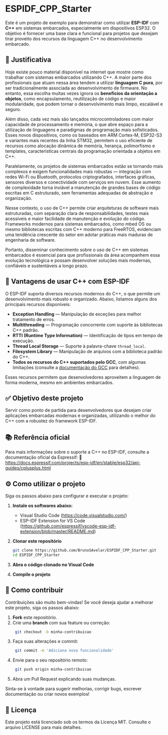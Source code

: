 # ESPIDF_CPP_Starter
Este é um projeto de exemplo para demonstrar como utilizar **ESP-IDF** com **C++** em sistemas embarcados, especialmente em dispositivos ESP32. O objetivo é fornecer uma base clara e funcional para projetos que desejam tirar proveito dos recursos da linguagem C++ no desenvolvimento embarcado.

## 🧭 Justificativa

Hoje existe pouco material disponível na internet que mostre como trabalhar com sistemas embarcados utilizando C++. A maior parte dos profissionais que atuam nessa área tendem a utilizar **linguagem C pura**, por ser tradicionalmente associada ao desenvolvimento de firmware. No entanto, essa escolha muitas vezes ignora os **benefícios da orientação a objetos**, como encapsulamento, reutilização de código e maior modularidade, que podem tornar o desenvolvimento mais limpo, escalável e seguro.

Além disso, cada vez mais são lançados microcontroladores com maior capacidade de processamento e memória, o que abre espaço para a utilização de linguagens e paradigmas de programação mais sofisticados. Esses novos dispositivos, como os baseados em ARM Cortex-M, ESP32-S3 e variantes mais recentes da linha STM32, permitem o uso eficiente de recursos como alocação dinâmica de memória, herança, polimorfismo e templates, características centrais da programação orientada a objetos em C++.

Paralelamente, os projetos de sistemas embarcados estão se tornando mais complexos e exigem funcionalidades mais robustas — integração com redes Wi-Fi ou Bluetooth, protocolos criptografados, interfaces gráficas, sensores diversos e conectividade com serviços em nuvem. Esse aumento de complexidade torna inviável a manutenção de grandes bases de código escritas em C estruturado, sem ferramentas adequadas de abstração e organização.

Nesse contexto, o uso de C++ permite criar arquiteturas de software mais estruturadas, com separação clara de responsabilidades, testes mais acessíveis e maior facilidade de manutenção e evolução do código. Frameworks modernos para sistemas embarcados, como mbed OS ou mesmo bibliotecas escritas com C++ moderno para FreeRTOS, evidenciam uma tendência crescente do setor em adotar práticas mais maduras de engenharia de software.

Portanto, disseminar conhecimento sobre o uso de C++ em sistemas embarcados é essencial para que profissionais da área acompanhem essa evolução tecnológica e possam desenvolver soluções mais modernas, confiáveis e sustentáveis a longo prazo.


## 🚀 Vantagens de usar C++ com ESP-IDF

O ESP-IDF suporta diversos recursos modernos do C++, o que permite um desenvolvimento mais robusto e organizado. Abaixo, listamos alguns dos principais recursos disponíveis:

- **Exception Handling** — Manipulação de exceções para melhor tratamento de erros.
- **Multithreading** — Programação concorrente com suporte às bibliotecas C++ padrão.
- **RTTI (Runtime Type Information)** — Identificação de tipos em tempo de execução.
- **Thread Local Storage** — Suporte à palavra-chave `thread_local`.
- **Filesystem Library** — Manipulação de arquivos com a biblioteca padrão do C++.
- **Todos os recursos do C++ suportados pelo GCC**, com algumas limitações (consulte a [documentação do GCC](https://gcc.gnu.org/) para detalhes).

Esses recursos permitem que desenvolvedores aproveitem a linguagem de forma moderna, mesmo em ambientes embarcados.

## ✅ Objetivo deste projeto
Servir como ponto de partida para desenvolvedores que desejam criar aplicações embarcadas modernas e organizadas, utilizando o melhor do C++ com a robustez do framework ESP-IDF.

## 📚 Referência oficial
Para mais informações sobre o suporte a C++ no ESP-IDF, consulte a documentação oficial da Espressif:
🔗 https://docs.espressif.com/projects/esp-idf/en/stable/esp32/api-guides/cplusplus.html

## ⚙️ Como utilizar o projeto

Siga os passos abaixo para configurar e executar o projeto:

1. **Instale os softwares abaixo:**

   - Visual Studio Code (https://code.visualstudio.com/)
   - ESP-IDF Extension for VS Code (https://github.com/espressif/vscode-esp-idf-extension/blob/master/README.md)


2. **Clonar este repositório**
   ```bash
   git clone https://github.com/BrunoSAvelar/ESPIDF_CPP_Starter.git
   cd ESPIDF_CPP_Starter

3. **Abra o código clonado no Visual Code**

4. **Compile o projeto**

## 🤝 Como contribuir

Contribuições são muito bem-vindas! Se você deseja ajudar a melhorar este projeto, siga os passos abaixo:

1. **Fork** este repositório.
2. Crie uma **branch** com sua feature ou correção:  
   ```bash
    git checkout -b minha-contribuicao
   
3. Faça suas alterações e commit:
   ```bash
    git commit -m 'Adiciona nova funcionalidade'

4. Envie para o seu repositório remoto:
   ```bash
    git push origin minha-contribuicao

5. Abra um Pull Request explicando suas mudanças.

Sinta-se à vontade para sugerir melhorias, corrigir bugs, escrever documentação ou criar novos exemplos!

## 📄 Licença
Este projeto está licenciado sob os termos da Licença MIT.
Consulte o arquivo LICENSE para mais detalhes.